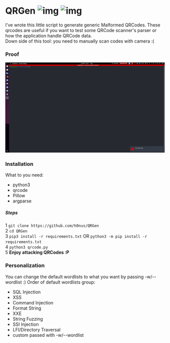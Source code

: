 # QRGen ![img](https://img.shields.io/badge/version-v0.1-orange.svg?style=for-the-badge) ![img](https://img.shields.io/badge/python-v3.6+-green.svg?style=for-the-badge)

I've wrote this little script to generate generic Malformed QRCodes.
These qrcodes are useful if you want to test some QRCode scanner's parser or how the application handle QRCode data.<br>
Down side of this tool: you need to manually scan codes with camera :(

### Proof
![](demo.gif)

### Installation
What to you need:
- python3
- qrcode
- Pillow
- argparse

##### Steps
1 `git clone https://github.com/h0nus/QRGen`<br>
2 `cd QRGen`<br>
3 `pip3 install -r requirements.txt` OR `python3 -m pip install -r requirements.txt`<br>
4 `python3 qrcode.py`<br>
5 **Enjoy attacking QRCodes :P**<br>

### Personalization

You can change the default wordlists to what you want by passing -w/--wordlist :)
Order of default wordlists group:
- SQL Injection
- XSS
- Command Injection
- Format String
- XXE
- String Fuzzing
- SSI Injection
- LFI/Directory Traversal
- custom passed with -w/--wordlist

